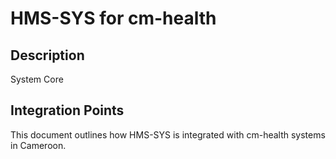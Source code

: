# HMS-SYS for cm-health

## Description

System Core

## Integration Points

This document outlines how HMS-SYS is integrated with cm-health systems in Cameroon.
